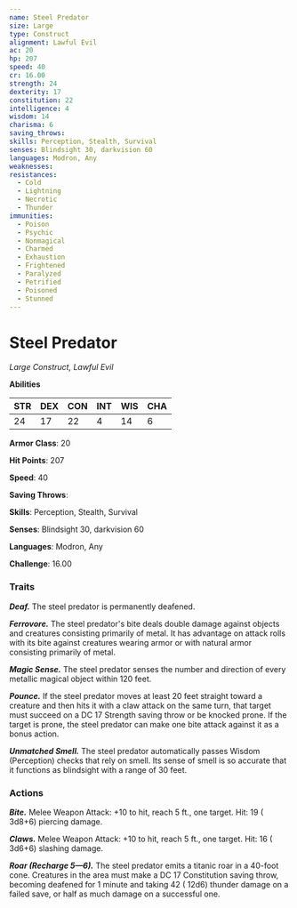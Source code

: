 ```yaml
---
name: Steel Predator
size: Large
type: Construct
alignment: Lawful Evil
ac: 20
hp: 207
speed: 40
cr: 16.00
strength: 24
dexterity: 17
constitution: 22
intelligence: 4
wisdom: 14
charisma: 6
saving_throws: 
skills: Perception, Stealth, Survival
senses: Blindsight 30, darkvision 60
languages: Modron, Any
weaknesses:
resistances:
  - Cold
  - Lightning
  - Necrotic
  - Thunder
immunities:
  - Poison
  - Psychic
  - Nonmagical
  - Charmed
  - Exhaustion
  - Frightened
  - Paralyzed
  - Petrified
  - Poisoned
  - Stunned
---
```


# Steel Predator

*Large Construct, Lawful Evil*

**Abilities**

| STR | DEX | CON | INT | WIS | CHA |
| --- | --- | --- | --- | --- | --- |
| 24 | 17 | 22 | 4 | 14 | 6 |

**Armor Class**: 20

**Hit Points**: 207

**Speed**: 40

**Saving Throws**: 

**Skills**: Perception, Stealth, Survival

**Senses**: Blindsight 30, darkvision 60

**Languages**: Modron, Any

**Challenge**: 16.00


### Traits
***Deaf.*** The steel predator is permanently deafened.

***Ferrovore.*** The steel predator's bite deals double damage against objects and creatures consisting primarily of metal. It has advantage on attack rolls with its bite against creatures wearing armor or with natural armor consisting primarily of metal.

***Magic Sense.*** The steel predator senses the number and direction of every metallic magical object within 120 feet.

***Pounce.*** If the steel predator moves at least 20 feet straight toward a creature and then hits it with a claw attack on the same turn, that target must succeed on a DC 17 Strength saving throw or be knocked prone. If the target is prone, the steel predator can make one bite attack against it as a bonus action.

***Unmatched Smell.*** The steel predator automatically passes Wisdom (Perception) checks that rely on smell. Its sense of smell is so accurate that it functions as blindsight with a range of 30 feet.


### Actions
***Bite.*** Melee Weapon Attack:  +10 to hit, reach 5 ft., one target. Hit: 19 ( 3d8+6) piercing damage.

***Claws.*** Melee Weapon Attack:  +10 to hit, reach 5 ft., one target. Hit: 16 ( 3d6+6) slashing damage.

***Roar (Recharge 5—6).*** The steel predator emits a titanic roar in a 40-foot cone. Creatures in the area must make a DC 17 Constitution saving throw, becoming deafened for 1 minute and taking 42 ( 12d6) thunder damage on a failed save, or half as much damage on a successful one.

